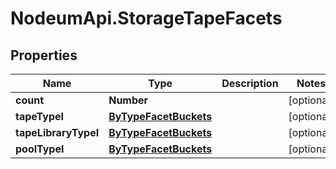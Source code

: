# NodeumApi.StorageTapeFacets

## Properties

Name | Type | Description | Notes
------------ | ------------- | ------------- | -------------
**count** | **Number** |  | [optional] 
**tapeTypeI** | [**ByTypeFacetBuckets**](ByTypeFacetBuckets.md) |  | [optional] 
**tapeLibraryTypeI** | [**ByTypeFacetBuckets**](ByTypeFacetBuckets.md) |  | [optional] 
**poolTypeI** | [**ByTypeFacetBuckets**](ByTypeFacetBuckets.md) |  | [optional] 


